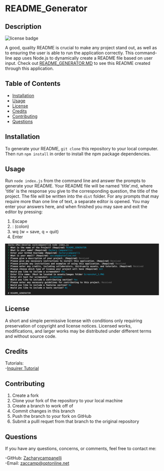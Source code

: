 
# README_Generator
  
## Description 
![license badge](https://img.shields.io/badge/license-mit-green)
  
A good, quality README is crucial to make any project stand out, as well as to ensuring the user is able to run the application correctly. This command-line app uses Node.js to dynamically create a README file based on user input. Check out [README_GENERATOR.MD](dist/assets/README_GENERATOR.md) to see this README created through this application.



## Table of Contents
* [Installation](#Installation)
* [Usage](#Usage)
* [License](#License)
* [Credits](#Credits)
* [Contributing](#Contributing)
* [Questions](#Questions)


## Installation
To generate your README, `git clone` this repository to your local computer. Then run `npm install` in order to install the npm package dependencies.


  
## Usage
Run `node index.js` from the command line and answer the prompts to generate your README. Your README file will be named 'title'.md, where 'title' is the response you give to the corresponding question, the title of the project. The file will be written into the `dist` folder.
For any prompts that may require more than one line of text, a separate editor is opened. You may enter your answers here, and when finished you may save and exit the editor by pressing:
1. Escape
2. : (colon)
3. wq (w = save, q = quit)
4. Enter



![Running README Generator](assets/images/Screenshot_1.png)

## License
A short and simple permissive license with conditions only requiring preservation of copyright and license notices. Licensed works, modifications, and larger works may be distributed under different terms and without source code.  
  
## Credits
Tutorials:  
-[Inquirer Tutorial](https://pakstech.com/blog/inquirer-js/)

  
## Contributing
1. Create a fork
2. Clone your fork of the repository to your local machine
3. Create a branch to work off of
4. Commit changes in this branch
5. Push the branch to your fork on GitHub
6. Submit a pulll requet from that branch to the original repository 



## Questions
If you have any questions, concerns, or comments, feel free to contact me:
  
-GitHub: [Zacharycampanelli](https://github.com/Zacharycampanelli)  
-Email: [zaccamp@optonline.net](mailto:zaccamp@optonline.net)
